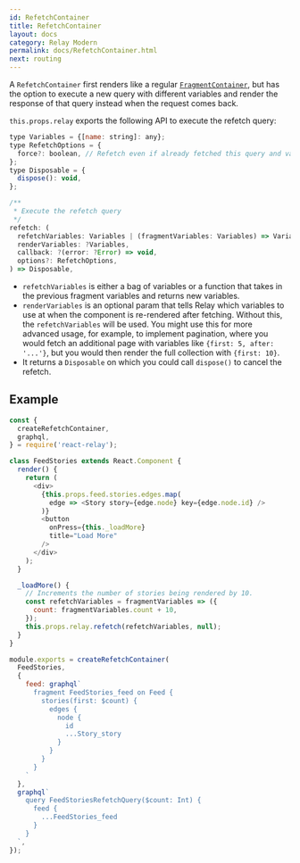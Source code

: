 ```yaml
---
id: RefetchContainer
title: RefetchContainer
layout: docs
category: Relay Modern
permalink: docs/RefetchContainer.html
next: routing
---
```


A `RefetchContainer` first renders like a regular [`FragmentContainer`](./FragmentContainer.html), but has the option to execute a new query with different variables and render the response of that query instead when the request comes back.

`this.props.relay` exports the following API to execute the refetch query:

```javascript
type Variables = {[name: string]: any};
type RefetchOptions = {
  force?: boolean, // Refetch even if already fetched this query and variables.
};
type Disposable = {
  dispose(): void,
};

/**
 * Execute the refetch query
 */
refetch: (
  refetchVariables: Variables | (fragmentVariables: Variables) => Variables,
  renderVariables: ?Variables,
  callback: ?(error: ?Error) => void,
  options?: RefetchOptions,
) => Disposable,
```

* `refetchVariables` is either a bag of variables or a function that takes in the previous fragment variables and returns new variables.
* `renderVariables` is an optional param that tells Relay which variables to use at when the component is re-rendered after fetching. Without this, the `refetchVariables` will be used. You might use this for more advanced usage, for example, to implement pagination, where you would fetch an additional page with variables like `{first: 5, after: '...'}`, but you would then render the full collection with `{first: 10}`.
* It returns a `Disposable` on which you could call `dispose()` to cancel the refetch.


## Example

```javascript
const {
  createRefetchContainer,
  graphql,
} = require('react-relay');

class FeedStories extends React.Component {
  render() {
    return (
      <div>
        {this.props.feed.stories.edges.map(
          edge => <Story story={edge.node} key={edge.node.id} />
        )}
        <button
          onPress={this._loadMore}
          title="Load More"
        />
      </div>
    );
  }

  _loadMore() {
    // Increments the number of stories being rendered by 10.
    const refetchVariables = fragmentVariables => ({
      count: fragmentVariables.count + 10,
    });
    this.props.relay.refetch(refetchVariables, null);
  }
}

module.exports = createRefetchContainer(
  FeedStories,
  {
    feed: graphql`
      fragment FeedStories_feed on Feed {
        stories(first: $count) {
          edges {
            node {
              id
              ...Story_story
            }
          }
        }
      }
    `
  },
  graphql`
    query FeedStoriesRefetchQuery($count: Int) {
      feed {
        ...FeedStories_feed
      }
    }
  `,
});
```
